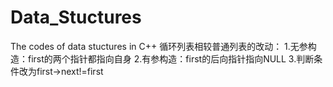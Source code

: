# Data_Stuctures
The codes of data stuctures in C++
循环列表相较普通列表的改动：
1.无参构造：first的两个指针都指向自身
2.有参构造：first的后向指针指向NULL
3.判断条件改为first->next!=first
